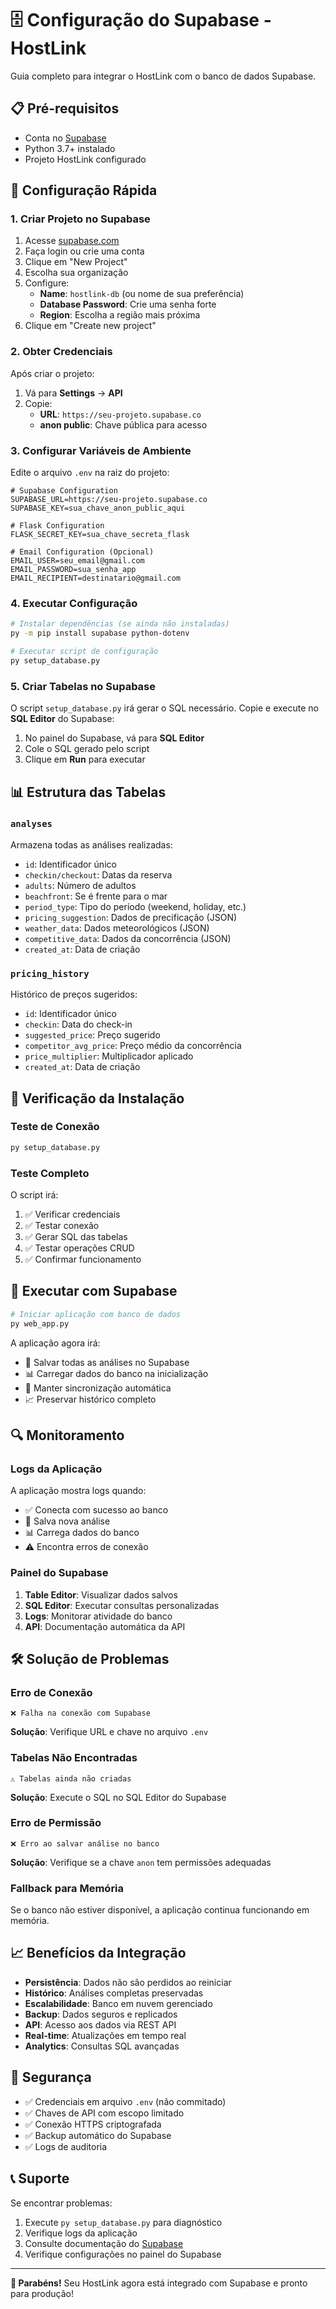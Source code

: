 # 🗄️ Configuração do Supabase - HostLink

Guia completo para integrar o HostLink com o banco de dados Supabase.

## 📋 Pré-requisitos

- Conta no [Supabase](https://supabase.com/)
- Python 3.7+ instalado
- Projeto HostLink configurado

## 🚀 Configuração Rápida

### 1. Criar Projeto no Supabase

1. Acesse [supabase.com](https://supabase.com/)
2. Faça login ou crie uma conta
3. Clique em "New Project"
4. Escolha sua organização
5. Configure:
   - **Name**: `hostlink-db` (ou nome de sua preferência)
   - **Database Password**: Crie uma senha forte
   - **Region**: Escolha a região mais próxima
6. Clique em "Create new project"

### 2. Obter Credenciais

Após criar o projeto:

1. Vá para **Settings** → **API**
2. Copie:
   - **URL**: `https://seu-projeto.supabase.co`
   - **anon public**: Chave pública para acesso

### 3. Configurar Variáveis de Ambiente

Edite o arquivo `.env` na raiz do projeto:

```env
# Supabase Configuration
SUPABASE_URL=https://seu-projeto.supabase.co
SUPABASE_KEY=sua_chave_anon_public_aqui

# Flask Configuration
FLASK_SECRET_KEY=sua_chave_secreta_flask

# Email Configuration (Opcional)
EMAIL_USER=seu_email@gmail.com
EMAIL_PASSWORD=sua_senha_app
EMAIL_RECIPIENT=destinatario@gmail.com
```

### 4. Executar Configuração

```bash
# Instalar dependências (se ainda não instaladas)
py -m pip install supabase python-dotenv

# Executar script de configuração
py setup_database.py
```

### 5. Criar Tabelas no Supabase

O script `setup_database.py` irá gerar o SQL necessário. Copie e execute no **SQL Editor** do Supabase:

1. No painel do Supabase, vá para **SQL Editor**
2. Cole o SQL gerado pelo script
3. Clique em **Run** para executar

## 📊 Estrutura das Tabelas

### `analyses`
Armazena todas as análises realizadas:
- `id`: Identificador único
- `checkin/checkout`: Datas da reserva
- `adults`: Número de adultos
- `beachfront`: Se é frente para o mar
- `period_type`: Tipo do período (weekend, holiday, etc.)
- `pricing_suggestion`: Dados de precificação (JSON)
- `weather_data`: Dados meteorológicos (JSON)
- `competitive_data`: Dados da concorrência (JSON)
- `created_at`: Data de criação

### `pricing_history`
Histórico de preços sugeridos:
- `id`: Identificador único
- `checkin`: Data do check-in
- `suggested_price`: Preço sugerido
- `competitor_avg_price`: Preço médio da concorrência
- `price_multiplier`: Multiplicador aplicado
- `created_at`: Data de criação

## 🔧 Verificação da Instalação

### Teste de Conexão
```bash
py setup_database.py
```

### Teste Completo
O script irá:
1. ✅ Verificar credenciais
2. ✅ Testar conexão
3. ✅ Gerar SQL das tabelas
4. ✅ Testar operações CRUD
5. ✅ Confirmar funcionamento

## 🚀 Executar com Supabase

```bash
# Iniciar aplicação com banco de dados
py web_app.py
```

A aplicação agora irá:
- 💾 Salvar todas as análises no Supabase
- 📊 Carregar dados do banco na inicialização
- 🔄 Manter sincronização automática
- 📈 Preservar histórico completo

## 🔍 Monitoramento

### Logs da Aplicação
A aplicação mostra logs quando:
- ✅ Conecta com sucesso ao banco
- 💾 Salva nova análise
- 📊 Carrega dados do banco
- ⚠️ Encontra erros de conexão

### Painel do Supabase
1. **Table Editor**: Visualizar dados salvos
2. **SQL Editor**: Executar consultas personalizadas
3. **Logs**: Monitorar atividade do banco
4. **API**: Documentação automática da API

## 🛠️ Solução de Problemas

### Erro de Conexão
```
❌ Falha na conexão com Supabase
```
**Solução**: Verifique URL e chave no arquivo `.env`

### Tabelas Não Encontradas
```
⚠️ Tabelas ainda não criadas
```
**Solução**: Execute o SQL no SQL Editor do Supabase

### Erro de Permissão
```
❌ Erro ao salvar análise no banco
```
**Solução**: Verifique se a chave `anon` tem permissões adequadas

### Fallback para Memória
Se o banco não estiver disponível, a aplicação continua funcionando em memória.

## 📈 Benefícios da Integração

- **Persistência**: Dados não são perdidos ao reiniciar
- **Histórico**: Análises completas preservadas
- **Escalabilidade**: Banco em nuvem gerenciado
- **Backup**: Dados seguros e replicados
- **API**: Acesso aos dados via REST API
- **Real-time**: Atualizações em tempo real
- **Analytics**: Consultas SQL avançadas

## 🔐 Segurança

- ✅ Credenciais em arquivo `.env` (não commitado)
- ✅ Chaves de API com escopo limitado
- ✅ Conexão HTTPS criptografada
- ✅ Backup automático do Supabase
- ✅ Logs de auditoria

## 📞 Suporte

Se encontrar problemas:
1. Execute `py setup_database.py` para diagnóstico
2. Verifique logs da aplicação
3. Consulte documentação do [Supabase](https://supabase.com/docs)
4. Verifique configurações no painel do Supabase

---

**🎉 Parabéns!** Seu HostLink agora está integrado com Supabase e pronto para produção!